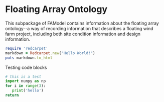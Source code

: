 # Floating Array Ontology

This subpackage of FAModel contains information about the floating array ontology--a way of recording information that describes a floating wind farm project, including both site condition information and design information.

```ruby
require 'redcarpet'
markdown = Redcarpet.new("Hello World!")
puts markdown.to_html
```

Testing code blocks

```python
# this is a test
import numpy as np
for i in range(3):
   print('hello')
return
```